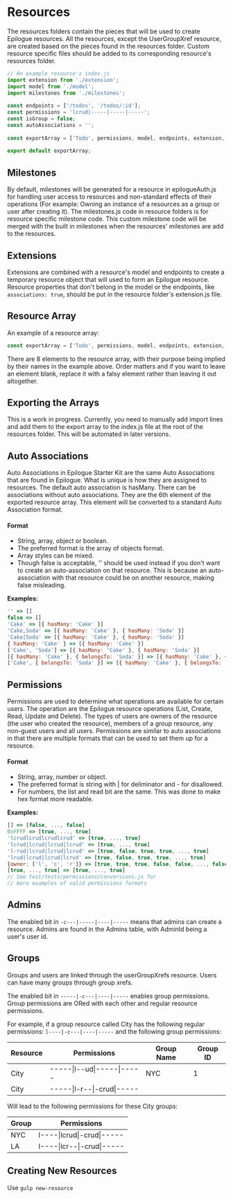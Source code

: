 # Resources

The resources folders contain the pieces that will be 
used to create Epilogue resources. All the resources, 
except the UserGroupXref resource, are created based on 
the pieces found in the resources folder. Custom resource 
specific files should be added to its corresponding resource's 
resources folder.

```javascript
// An example resource's index.js
import extension from './extension';
import model from './model';
import milestones from './milestones';
 
const endpoints = ['/todos', '/todos/:id'];
const permissions = 'lcrud|-----|-----|-----';
const isGroup = false;
const autoAssociations = '';
 
const exportArray = ['Todo', permissions, model, endpoints, extension, autoAssociations, isGroup, milestones];
 
export default exportArray;
```

## Milestones

By default, milestones will be generated for a resource in 
epilogueAuth.js for handling user access to resources and 
non-standard effects of their operations (For example: Owning 
an instance of a resources as a group or user after creating 
it). The milestones.js code in resource folders is for resource specific milestone code. 
This custom milestone code will be merged with the built
in milestones when the resources' milestones are add to the 
resources.

## Extensions

Extensions are combined with a resource's model and endpoints 
to create a temporary resource object that will used to form 
an Epilogue resource. Resource properties that don't belong in 
the model or the endpoints, like `associations: true`, should 
be put in the resource folder's extension.js file.

## Resource Array

An example of a resource array: 

```javascript
const exportArray = ['Todo', permissions, model, endpoints, extension, autoAssociations, isGroup, milestones];
```

There are 8 elements to the resource array, with their purpose 
being implied by their names in the example above. Order 
matters and if you want to leave an element blank, replace it 
with a falsy element rather than leaving it out altogether.

## Exporting the Arrays

This is a work in progress. Currently, you need to manually 
add import lines and add them to the export array to the 
index.js file at the root of the resources folder. This will 
be automated in later versions.

## Auto Associations

Auto Associations in Epilogue Starter Kit are the same Auto 
Associations that are found in Epilogue.
What is unique is how they are assigned to resources. The 
default auto association is hasMany. There can be associations 
without auto associations. They are the 6th element 
of the exported resource array. This element will be converted 
to a standard Auto Association format.

#### Format

* String, array, object or boolean.
* The preferred format is the array of objects format.
* Array styles can be mixed.
* Though false is acceptable, '' should be used instead if you don't
  want to create an auto-association on that resource. This is because
  an auto-association with that resource could be on another resource,
  making false misleading.

**Examples:**

```javascript
'' => []
false => []
'Cake' => [{ hasMany: 'Cake' }]
'Cake,Soda' => [{ hasMany: 'Cake' }, { hasMany: 'Soda' }]
'Cake|Soda' => [{ hasMany: 'Cake' }, { hasMany: 'Soda' }]
{ hasMany: 'Cake' } => [{ hasMany: 'Cake' }]
['Cake', 'Soda'] => [{ hasMany: 'Cake' }, { hasMany: 'Soda' }]
[{ hasMany: 'Cake' }, { belongsTo: 'Soda' }] => [{ hasMany: 'Cake' }, { belongsTo: 'Soda' }]
['Cake', { belongsTo: 'Soda' }] => [{ hasMany: 'Cake' }, { belongsTo: 'Soda' }]
```

## Permissions

Permissions are used to determine what operations are 
available for certain users. The operation are the Epilogue 
resource operations (List, Create, Read, Update and Delete). 
The types of users are owners of the resource (the user who 
created the resource), members of a group resource, any non-guest 
users and all users. Permissions are similar to auto 
associations in that there are multiple formats that can be 
used to set them up for a resource.

#### Format

* String, array, number or object.
* The preferred format is string with | for deliminator and - for 
disallowed.
* For numbers, the list and read bit are the same. This was 
done to make hex format more readable.

**Examples:**

```javascript
[] => [false, ..., false]
0xFFFF => [true, ..., true]
'lcrudlcrudlcrudlcrud' => [true, ..., true]
'lcrud|lcrud|lcrud|lcrud' => [true, ..., true]
'l-rud|lcrud|lcrud|lcrud' => [true, false, true, true, ..., true]
'lrud|lcrud|lcrud|lcrud' => [true, false, true, true, ..., true]
{owner: ['l', 'c', 'r']} => [true, true, true, false, false, ..., false]
[true, ..., true] => [true, ..., true]
// See test/tests/permissions/conversions.js for
// more examples of valid permissions formats
```

## Admins

The enabled bit in `-c---|-----|----|-----` means that admins 
can create a resource. Admins are found in the Admins table, with 
AdminId being a user's user id.

## Groups

Groups and users are linked 
through the userGroupXrefs resource. Users can have many groups through group xrefs.

The enabled bit in `-----|-c---|----|-----` enables group permissions. 
Group permissions are ORed with each other and regular resource permissions.

For example, if a group resource called City has the following regular
 permissions: `l----|-c---|----|-----` and the following group permissions:
 
| Resource  | Permissions | Group Name  | Group ID |
| --------- | ---------- | ----------- | -------- |
| City | -----\|l--ud\|-----\|----- | NYC | 1 |
| City | -----\|l-r--\|-crud\|-----  | | |

Will lead to the following permissions for these City groups:

| Group  | Permissions |
| --------- | ---------- |
| NYC | l----\|lcrud\|-crud\|----- |
| LA | l----\|lcr--\|-crud\|-----  |

## Creating New Resources

Use `gulp new-resource`